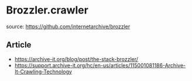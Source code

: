 # Brozzler.crawler
source: https://github.com/internetarchive/brozzler

## Article
- https://archive-it.org/blog/post/the-stack-brozzler/
- https://support.archive-it.org/hc/en-us/articles/115001081186-Archive-It-Crawling-Technology
